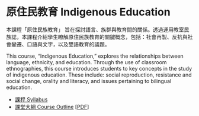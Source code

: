 # 原住民教育 Indigenous Education

本課程「原住民族教育」 旨在探討語言、族群與教育間的關係。透過運用教室民族誌，本課程介紹學生瞭解原住民族教育的關鍵概念，包括：社會再製、反抗與社會變遷、口語與文字，以及雙語教育的議題。

This course, “Indigenous Education,” explores the relationships between language, ethnicity, and education. Through the use of classroom ethnographies, this course introduces students to key concepts in the study of indigenous education. These include: social reproduction, resistance and social change, orality and literacy, and issues pertaining to bilingual education.

* [課程 Syllabus][syllabas]
* [課堂大綱 Course Outline][outline] [[PDF][pdf]]

[syllabas]:https://docs.google.com/document/d/1HqmZ-9GJilyIgaN4A1La5qRdqJTyWZHCBOWdbseooOg/pub
[outline]:https://docs.google.com/spreadsheet/pub?key=0AlIzY9pLiJVZdFVMOVRnb0pkWnlBVDNuX3ZmbmtXaFE&single=true&gid=0&output=html
[pdf]:https://docs.google.com/spreadsheet/pub?key=0AlIzY9pLiJVZdFVMOVRnb0pkWnlBVDNuX3ZmbmtXaFE&single=true&gid=0&output=pdf